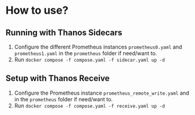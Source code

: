 # How to use?

## Running with Thanos Sidecars

1. Configure the different Prometheus instances `prometheus0.yaml` and
   `prometheus1.yaml` in the `prometheus` folder if need/want to.
2. Run `docker compose -f compose.yaml -f sidecar.yaml up -d`

## Setup with Thanos Receive

1. Configure the Prometheus instance `prometheus_remote_write.yaml` and in the
   `prometheus` folder if need/want to.
2. Run `docker compose -f compose.yaml -f receive.yaml up -d`
